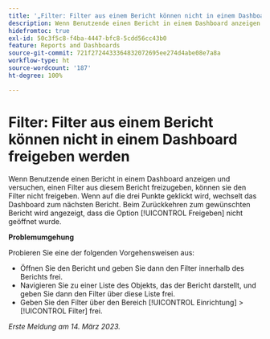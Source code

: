 ```yaml
---
title: '„Filter: Filter aus einem Bericht können nicht in einem Dashboard freigeben werden“'
description: Wenn Benutzende einen Bericht in einem Dashboard anzeigen und versuchen, einen Filter aus diesem Bericht freizugeben, können sie den Filter nicht freigeben. Wenn auf die drei Punkte geklickt wird, wechselt das Dashboard zum nächsten Bericht. Beim Zurückkehren zum gewünschten Bericht wird angezeigt, dass die Option „Freigeben“ nicht geöffnet wurde.
hidefromtoc: true
exl-id: 50c3f5c8-f4ba-4447-bfc8-5cdd56cc43b0
feature: Reports and Dashboards
source-git-commit: 721f2724433364832072695ee274d4abe08e7a8a
workflow-type: ht
source-wordcount: '187'
ht-degree: 100%

---
```


# Filter: Filter aus einem Bericht können nicht in einem Dashboard freigeben werden

<!--Requested article: Valid issue, won't fix:-->

Wenn Benutzende einen Bericht in einem Dashboard anzeigen und versuchen, einen Filter aus diesem Bericht freizugeben, können sie den Filter nicht freigeben. Wenn auf die drei Punkte geklickt wird, wechselt das Dashboard zum nächsten Bericht. Beim Zurückkehren zum gewünschten Bericht wird angezeigt, dass die Option [!UICONTROL Freigeben] nicht geöffnet wurde.

**Problemumgehung**

Probieren Sie eine der folgenden Vorgehensweisen aus:

* Öffnen Sie den Bericht und geben Sie dann den Filter innerhalb des Berichts frei.
* Navigieren Sie zu einer Liste des Objekts, das der Bericht darstellt, und geben Sie dann den Filter über diese Liste frei.
* Geben Sie den Filter über den Bereich [!UICONTROL Einrichtung] > [!UICONTROL Filter] frei.

_Erste Meldung am 14. März 2023._
